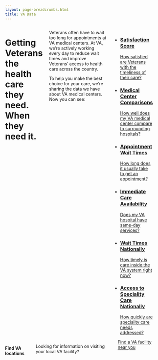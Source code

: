 ```yaml
---
layout: page-breadcrumbs.html
title: VA Data
---
```


<div class="main">
  <div class="section one">
    <div class="row">
      <div class="small-12 medium-8 columns usa-content">
        <h1>Getting Veterans the health care they need. When they need it.</h1>
        <div class="va-introtext">
          <p>Veterans often have to wait too long for appointments at VA medical centers. At VA, we’re actively working every day to reduce wait times and improve Veterans’ access to health care across the country.</p>
          <p>To help you make the best choice for your care, we’re sharing the data we have about VA medical centers. Now you can see:</p>
        </div>
        <ul class="va-cards va-cards--2across">
          <li class="va-card">
            <a href="http://shepwest.azurewebsites.us/">
              <h3 class="va-card-title">Satisfaction Score</h3>
              <span>How satisfied are Veterans with the timeliness of their care?</span>
            </a>
          </li>
          <li class="va-card">
            <a href="http://vapwt.usgovtrafficmanager.net/Healthcare/HospitalCompareData">
              <h3 class="va-card-title">Medical Center Comparisons</h3>
              <span>How well does my VA medical center compare to surrounding hospitals?</span>
            </a>
          </li>
          <li class="va-card">
            <a href="http://pwteastdev.azurewebsites.us">
              <h3 class="va-card-title">Appointment Wait Times</h3>
              <span>How long does it usually take to get an appointment?</span>
            </a>
          </li>
          <li class="va-card">
            <a href="http://pwteastdev.azurewebsites.us/main/statemap/true">
              <h3 class="va-card-title">Immediate Care Availability</h3>
              <span>Does my VA hospital have same-day services?</span>
            </a>
          </li>
          <li class="va-card">
            <a href="http://vapwt.usgovtrafficmanager.net/Healthcare/TimelinessOfVACare">
              <h3 class="va-card-title">Wait Times Nationally</h3>
              <span>How timely is care inside the VA system right now?</span>
            </a>
          </li>
          <li class="va-card">
            <a href="http://vapwt.usgovtrafficmanager.net/Healthcare/AccessToSpecialtyCare">
              <h3 class="va-card-title">Access to Speciality Care Nationally</h3>
              <span>How quickly are speciality care needs addressed?</span>
            </a>
          </li>
        </ul>
        <div><br></div>
      </div>
      <div class="small-12 medium-4 columns">
        <h4 class="highlight">Find VA locations</h4>
        <p>Looking for information on visiting your local VA facility?</p>
        <a class="usa-button" href="/facilities">Find a VA facility near you</a>
        <div><br></div>
      </div>
    </div>
  </div>
</div>
